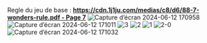 Regle du jeu de base : 
**[https://cdn.1j1ju.com/medias/c8/d6/88-7-wonders-rule.pdf - Page 7](https://cdn.1j1ju.com/medias/c8/d6/88-7-wonders-rule.pdf)**
![Capture d’écran 2024-06-12 170958](https://github.com/Christian-Devis/seven-wonders/assets/100136803/850426f2-edc9-440c-85dd-8f58e7147b9d)
![Capture d’écran 2024-06-12 171011](https://github.com/Christian-Devis/seven-wonders/assets/100136803/fd0fbab8-345a-471f-b057-cec21afb9cd7)
![3](https://github.com/Christian-Devis/seven-wonders/assets/100136803/88c69b51-c7c5-4598-b155-61ce520bcc3b)
![2](https://github.com/Christian-Devis/seven-wonders/assets/100136803/5323566c-b214-413f-b0c9-0048cd6c0bf4)
![1](https://github.com/Christian-Devis/seven-wonders/assets/100136803/00f6fd9e-fafd-4d69-85e9-95b301fdadb9)
![2-0](https://github.com/Christian-Devis/seven-wonders/assets/100136803/9ae1c0a6-ca68-4c41-a180-b659e65cc5ab)
![Capture d’écran 2024-06-12 171032](https://github.com/Christian-Devis/seven-wonders/assets/100136803/b290b8b6-1fb5-4be2-9a82-8013f9536e8c)
